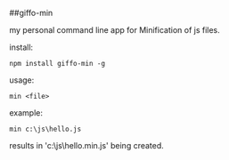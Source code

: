 ##giffo-min

my personal command line app for Minification of js files.


install:

	npm install giffo-min -g

usage:

	min <file>


example:

	min c:\js\hello.js

results in 'c:\js\hello.min.js' being created.


